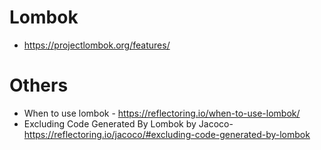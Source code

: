 # Lombok
* https://projectlombok.org/features/

# Others
* When to use lombok - https://reflectoring.io/when-to-use-lombok/
* Excluding Code Generated By Lombok by Jacoco- https://reflectoring.io/jacoco/#excluding-code-generated-by-lombok

